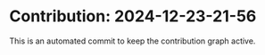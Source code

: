 # Contribution: 2024-12-23-21-56
This is an automated commit to keep the contribution graph active.
